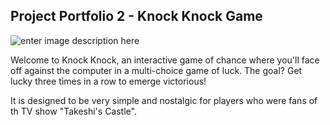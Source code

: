 ## Project Portfolio 2 - Knock Knock Game

![enter image description here](https://i.ibb.co/JkbW9PC/Screenshot-2023-10-02-at-10-17-26.png)

Welcome to Knock Knock, an interactive game of chance where you'll face off against the computer in a multi-choice game of luck. The goal? Get lucky three times in a row to emerge victorious!

It is designed to be very simple and nostalgic for players who were fans of th TV show "Takeshi's Castle".

